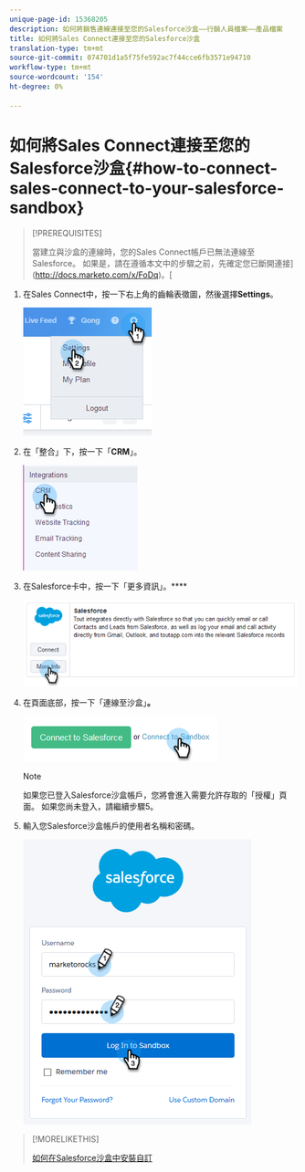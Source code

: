 ```yaml
---
unique-page-id: 15368205
description: 如何將銷售連線連接至您的Salesforce沙盒——行銷人員檔案——產品檔案
title: 如何將Sales Connect連接至您的Salesforce沙盒
translation-type: tm+mt
source-git-commit: 074701d1a5f75fe592ac7f44cce6fb3571e94710
workflow-type: tm+mt
source-wordcount: '154'
ht-degree: 0%

---
```



# 如何將Sales Connect連接至您的Salesforce沙盒{#how-to-connect-sales-connect-to-your-salesforce-sandbox}

>[!PREREQUISITES]
>
>當建立與沙盒的連線時，您的Sales Connect帳戶已無法連線至Salesforce。 如果是，請在遵循本文中的步驟之前，先確定您已斷開連接](http://docs.marketo.com/x/FoDq)。[

1. 在Sales Connect中，按一下右上角的齒輪表徵圖，然後選擇&#x200B;**Settings**。

   ![](assets/one-2.png)

1. 在「整合」下，按一下「**CRM**」。

   ![](assets/two-2.png)

1. 在Salesforce卡中，按一下「更多資訊」。****

   ![](assets/three-2.png)

1. 在頁面底部，按一下「連線至沙盒」**。**

   ![](assets/four-2.png)

   >[!NOTE]
   >
   >如果您已登入Salesforce沙盒帳戶，您將會進入需要允許存取的「授權」頁面。 如果您尚未登入，請繼續步驟5。

1. 輸入您Salesforce沙盒帳戶的使用者名稱和密碼。

   ![](assets/five-2.png)

>[!MORELIKETHIS]
>
>[如何在Salesforce沙盒中安裝自訂](http://docs.marketo.com/x/EIDq)

